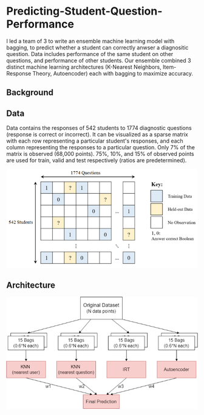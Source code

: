 # Predicting-Student-Question-Performance
I led a team of 3 to write an ensemble machine learning model with bagging, to predict whether a student can correctly anwser a diagnositic question. Data includes performance of the same student on other questions, and performance of other students. Our ensemble combined 3 distinct machine learning architectures (K-Nearest Neighbors, Item-Response Theory, Autoencoder) each with bagging to maximize accuracy. 

## Background


## Data
Data contains the responses of 542 students to 1774 diagnostic questions (response is correct or incorrect). It can be visualized as a sparse matrix with each row representing a particular student's responses, and each column representing the responses to a particular question. Only 7% of the matrix is observed (68,000 points). 75%, 10%, and 15% of observed points are used for train, valid and test respectively (ratios are predetermined). 

![image of sparese matrix representation of data. Rows = num students, columns = num questions](images/sparse_matrix.PNG)

## Architecture

![image of sparese matrix representation of data. Rows = num students, columns = num questions](images/Architecture.png)

